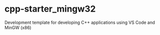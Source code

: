# cpp-starter_mingw32
Development template for developing C++ applications using VS Code and MinGW (x86)
